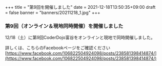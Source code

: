 +++
title = "第9回を開催しました"
date = 2021-12-18T13:50:35+09:00
draft = false
banner = "banners/20211218_1.jpg"
+++

### 第9回（オンライン＆現地同時開催）を開催しました

12/18（土）に第9回CoderDojo富谷をオンラインと現地で同時開催しました。

詳しくは、こちらのFacebookページをご確認ください[https://www.facebook.com/106822504924098/posts/238581398414874/](https://www.facebook.com/106822504924098/posts/238581398414874/)
